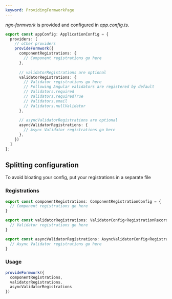```yaml
---
keyword: ProvidingFormworkPage
---
```


_ngx-formwork_ is provided and configured in _app.config.ts_.

```ts fileName="app.config.ts"
export const appConfig: ApplicationConfig = {
  providers: [
    // other providers
    provideFormwork({
      componentRegistrations: {
        // Component registrations go here
      },
      
      // validatorRegistrations are optional
      validatorRegistrations: {
        // Validator registrations go here
        // Following Angular validators are registered by default
        // Validators.required
        // Validators.requiredTrue
        // Validators.email
        // Validators.nullValidator
      },
      
      // asyncValidatorRegistrations are optional
      asyncValidatorRegistrations: {
        // Async Validator registrations go here
      },
    })
  ]
};
```

## Splitting configuration

To avoid bloating your config, put your registrations in a separate file

### Registrations
```ts fileName="component.registrations.ts"
export const componentRegistrations: ComponentRegistrationConfig = {
  // Component registrations go here
}
```

```ts fileName="validator.registrations.ts"
export const validatorRegistrations: ValidatorConfig<RegistrationRecord> = {
  // Validator registrations go here
}

export const asyncValidatorRegistrations: AsyncValidatorConfig<RegistrationRecord> = {
  // Async Validator registrations go here
}
```

### Usage

```ts fileName="app.config.ts"
provideFormwork({
  componentRegistrations,
  validatorRegistrations,
  asyncValidatorRegistrations
})
```
